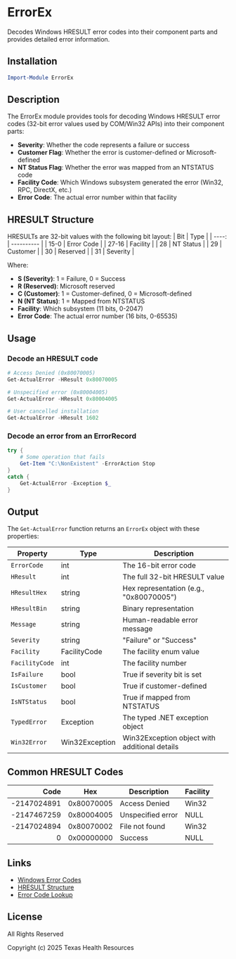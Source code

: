 # ErrorEx

Decodes Windows HRESULT error codes into their component parts and provides detailed error information.

## Installation

```powershell
Import-Module ErrorEx
```

## Description

The ErrorEx module provides tools for decoding Windows HRESULT error codes (32-bit error values used by COM/Win32 APIs) into their component parts:

- **Severity**: Whether the code represents a failure or success
- **Customer Flag**: Whether the error is customer-defined or Microsoft-defined
- **NT Status Flag**: Whether the error was mapped from an NTSTATUS code
- **Facility Code**: Which Windows subsystem generated the error (Win32, RPC, DirectX, etc.)
- **Error Code**: The actual error number within that facility

## HRESULT Structure

HRESULTs are 32-bit values with the following bit layout:
|   Bit | Type       |
| ----: | ---------- |
|  15-0 | Error Code |
| 27-16 | Facility   |
|    28 | NT Status  |
|    29 | Customer   |
|    30 | Reserved   |
|    31 | Severity   |

Where:
- **S (Severity)**: 1 = Failure, 0 = Success
- **R (Reserved)**: Microsoft reserved
- **C (Customer)**: 1 = Customer-defined, 0 = Microsoft-defined
- **N (NT Status)**: 1 = Mapped from NTSTATUS
- **Facility**: Which subsystem (11 bits, 0-2047)
- **Error Code**: The actual error number (16 bits, 0-65535)

## Usage

### Decode an HRESULT code

```powershell
# Access Denied (0x80070005)
Get-ActualError -HResult 0x80070005

# Unspecified error (0x80004005)
Get-ActualError -HResult 0x80004005

# User cancelled installation
Get-ActualError -HResult 1602
```

### Decode an error from an ErrorRecord

```powershell
try {
    # Some operation that fails
    Get-Item "C:\NonExistent" -ErrorAction Stop
}
catch {
    Get-ActualError -Exception $_
}
```

## Output

The `Get-ActualError` function returns an `ErrorEx` object with these properties:

| Property       | Type           | Description                                   |
| -------------- | -------------- | --------------------------------------------- |
| `ErrorCode`    | int            | The 16-bit error code                         |
| `HResult`      | int            | The full 32-bit HRESULT value                 |
| `HResultHex`   | string         | Hex representation (e.g., "0x80070005")       |
| `HResultBin`   | string         | Binary representation                         |
| `Message`      | string         | Human-readable error message                  |
| `Severity`     | string         | "Failure" or "Success"                        |
| `Facility`     | FacilityCode   | The facility enum value                       |
| `FacilityCode` | int            | The facility number                           |
| `IsFailure`    | bool           | True if severity bit is set                   |
| `IsCustomer`   | bool           | True if customer-defined                      |
| `IsNTStatus`   | bool           | True if mapped from NTSTATUS                  |
| `TypedError`   | Exception      | The typed .NET exception object               |
| `Win32Error`   | Win32Exception | Win32Exception object with additional details |

## Common HRESULT Codes

|        Code | Hex        | Description       | Facility |
| ----------: | ---------- | ----------------- | -------- |
| -2147024891 | 0x80070005 | Access Denied     | Win32    |
| -2147467259 | 0x80004005 | Unspecified error | NULL     |
| -2147024894 | 0x80070002 | File not found    | Win32    |
|           0 | 0x00000000 | Success           | NULL     |

## Links

- [Windows Error Codes](https://learn.microsoft.com/en-us/windows/win32/debug/system-error-codes)
- [HRESULT Structure](https://devblogs.microsoft.com/oldnewthing/20061103-07/?p=29133)
- [Error Code Lookup](https://errorcodelookup.com/)

## License

All Rights Reserved

Copyright (c) 2025 Texas Health Resources
